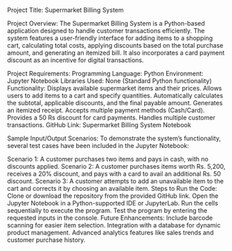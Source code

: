 Project Title: Supermarket Billing System

Project Overview: The Supermarket Billing System is a Python-based application designed to handle customer transactions efficiently. The system features a user-friendly interface for adding items to a shopping cart, calculating total costs, applying discounts based on the total purchase amount, and generating an itemized bill. It also incorporates a card payment discount as an incentive for digital transactions.

Project Requirements: Programming Language: Python Environment: Jupyter Notebook Libraries Used: None (Standard Python functionality) Functionality: Displays available supermarket items and their prices. Allows users to add items to a cart and specify quantities. Automatically calculates the subtotal, applicable discounts, and the final payable amount. Generates an itemized receipt. Accepts multiple payment methods (Cash/Card). Provides a 50 Rs discount for card payments. Handles multiple customer transactions. GitHub Link: Supermarket Billing System Notebook

Sample Input/Output Scenarios: To demonstrate the system’s functionality, several test cases have been included in the Jupyter Notebook:

Scenario 1: A customer purchases two items and pays in cash, with no discounts applied. Scenario 2: A customer purchases items worth Rs. 5,200, receives a 20% discount, and pays with a card to avail an additional Rs. 50 discount. Scenario 3: A customer attempts to add an unavailable item to the cart and corrects it by choosing an available item. Steps to Run the Code: Clone or download the repository from the provided GitHub link. Open the Jupyter Notebook in a Python-supported IDE or JupyterLab. Run the cells sequentially to execute the program. Test the program by entering the requested inputs in the console. Future Enhancements: Include barcode scanning for easier item selection. Integration with a database for dynamic product management. Advanced analytics features like sales trends and customer purchase history.
